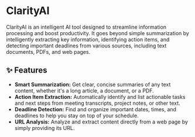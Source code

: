 # ClarityAI

ClarityAI is an intelligent AI tool designed to streamline information processing and boost productivity. It goes beyond simple summarization by intelligently extracting key information, identifying action items, and detecting important deadlines from various sources, including text documents, PDFs, and web pages.

## ✨ Features

-   **Smart Summarization:** Get clear, concise summaries of any text content, whether it's a long article, a document, or a PDF.
-   **Action Item Extraction:** Automatically identify and list actionable tasks and next steps from meeting transcripts, project notes, or other text.
-   **Deadline Detection:** Find and organize important dates, times, and deadlines to help you stay on top of your schedule.
-   **URL Analysis:** Analyze and extract content directly from a web page by simply providing its URL.
